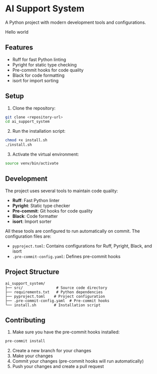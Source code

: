 # AI Support System

A Python project with modern development tools and configurations.

Hello world

## Features

- Ruff for fast Python linting
- Pyright for static type checking
- Pre-commit hooks for code quality
- Black for code formatting
- isort for import sorting

## Setup

1. Clone the repository:
```bash
git clone <repository-url>
cd ai_support_system
```

2. Run the installation script:
```bash
chmod +x install.sh
./install.sh
```

3. Activate the virtual environment:
```bash
source venv/bin/activate
```

## Development

The project uses several tools to maintain code quality:

- **Ruff**: Fast Python linter
- **Pyright**: Static type checker
- **Pre-commit**: Git hooks for code quality
- **Black**: Code formatter
- **isort**: Import sorter

All these tools are configured to run automatically on commit. The configuration files are:

- `pyproject.toml`: Contains configurations for Ruff, Pyright, Black, and isort
- `.pre-commit-config.yaml`: Defines pre-commit hooks

## Project Structure

```
ai_support_system/
├── src/               # Source code directory
├── requirements.txt   # Python dependencies
├── pyproject.toml    # Project configuration
├── .pre-commit-config.yaml  # Pre-commit hooks
└── install.sh        # Installation script
```

## Contributing

1. Make sure you have the pre-commit hooks installed:
```bash
pre-commit install
```

2. Create a new branch for your changes
3. Make your changes
4. Commit your changes (pre-commit hooks will run automatically)
5. Push your changes and create a pull request

